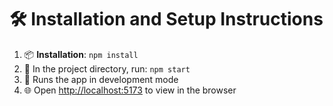 <h1>🛠 Installation and Setup Instructions</h1>
<ol>
  <li>📦 <strong>Installation</strong>: <code>npm install</code></li>
  <li>📂 In the project directory, run: <code>npm start</code></li>
  <li>🚀 Runs the app in development mode</li>
  <li>🌐 Open <a href="http://localhost:5173" target="_blank">http://localhost:5173</a> to view in the browser</li>
</ol>
